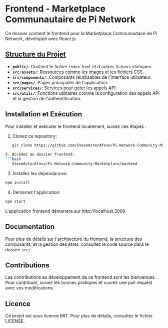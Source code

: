# Frontend - Marketplace Communautaire de Pi Network

Ce dossier contient le frontend pour la Marketplace Communautaire de Pi Network, développé avec React.js.

## [Structure du Projet](Frontend_Structure)

- **`public/`**: Contient le fichier `index.html` et d'autres fichiers statiques.
- **`src/assets/`**: Ressources comme les images et les fichiers CSS.
- **`src/components/`**: Composants réutilisables de l'interface utilisateur.
- **`src/pages/`**: Pages principales de l'application.
- **`src/services/`**: Services pour gérer les appels API.
- **`src/utils/`**: Fonctions utilitaires comme la configuration des appels API et la gestion de l'authentification.

## Installation et Exécution

Pour installer et exécuter le frontend localement, suivez ces étapes :

1. Clonez ce repository:
```bash
   git clone https://github.com/SteveAsterAfovo/Pi-Network-Community-Marketplace.git
   
2. Accédez au dossier frontend:
```bash
   SteveAsterAfovo/Pi-Network-Community-Marketplace/backend
```

3. Installez les dépendances:
```bash
npm install
```

4. Démarrez l'application:
```bash
npm start
```
L'application frontend démarrera sur http://localhost:3000.

## Documentation
Pour plus de détails sur l'architecture du frontend, la structure des composants, et la gestion des états, consultez le code source dans le dossier `src/`.

## Contributions
Les contributions au développement de ce frontend sont les bienvenues. Pour contribuer, suivez les bonnes pratiques et ouvrez une pull request avec vos modifications.

## Licence
Ce projet est sous licence MIT. Pour plus de détails, consultez le fichier LICENSE.
